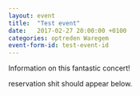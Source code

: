 ```yaml
---
layout: event
title:  "Test event"
date:   2017-02-27 20:00:00 +0100
categories: optreden Waregem
event-form-id: test-event-id
---
```

Information on this fantastic concert!

reservation shit should appear below.
